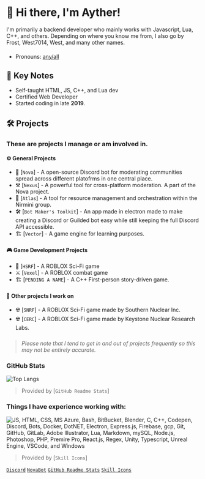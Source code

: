 # :wave: Hi there, I'm Ayther!

I'm primarily a backend developer who mainly works with Javascript, Lua, C++, and others. Depending on where you know me from, I also go by Frost, West7014, West, and many other names.
#### 
- Pronouns: [any/all](https://en.pronouns.page/@west7014)

## 📌 Key Notes

- Self-taught HTML, JS, C++, and Lua dev
- Certified Web Developer
- Started coding in late **2019**.

## 🛠️ Projects
### These are projects I manage or am involved in.
#### ⚙️ General Projects
- 🤖 [`Nova`] - A open-source Discord bot for moderating communities spread across different platofrms in one central place.
- ⚒️ [`Nexus`] - A powerful tool for cross-platform moderation. A part of the Nova project.
- 🔗 [`Atlas`] - A tool for resource management and orchestration within the Nirmini group.
- 🛠️ [`Bot Maker's Toolkit`] - An app made in electron made to make creating a Discord or Guilded bot easy while still keeping the full Discord API accessible.
- 🏗 [`Vector`] - A game engine for learning purposes.
#### 🎮 Game Development Projects
- 🏢 [`HSRF`] - A ROBLOX Sci-Fi game
- ⚔️ [`Vexel`] - A ROBLOX combat game
- 🏗 [`PENDING A NAME`] - A C++ First-person story-driven game.
#### 📃 Other projects I work on
- ☢️ [`SNRF`] - A ROBLOX Sci-Fi game made by Southern Nuclear Inc.
- ☢️ [`CERC`] - A ROBLOX Sci-Fi game made by Keystone Nuclear Research Labs.

##### 
> *Please note that I tend to get in and out of projects frequently so this may not be entirely accurate.*

### GitHub Stats
![Top Langs](https://github-readme-stats.vercel.app/api/top-langs/?username=thatWest7014&layout=donut)

> Provided by [`GitHub Readme Stats`]

### Things I have experience working with:
![JS, HTML, CSS, MS Azure, Bash, BitBucket, Blender, C, C++, Codepen, Discord, Bots, Docker, DotNET, Electron, Express.js, Firebase, gcp, Git, GitHub, GitLab, Adobe Illustrator, Lua, Markdown, mySQL, Node.js, Photoshop, PHP, Premire Pro, React.js, Regex, Unity, Typescript, Unreal Engine, VSCode, and Windows](https://skillicons.dev/icons?i=js,html,css,azure,bash,bitbucket,blender,c,cpp,codepen,discord,bots,discordjs,docker,dotnet,electron,express,firebase,gcp,git,github,gitlab,ai,lua,md,mysql,nodejs,ps,php,pr,react,regex,unity,ts,unreal,vscode,windows)

> Provided by [`Skill Icons`]

[`Discord`](https://discord.gg/9Y7aZejzUH)
[`NovaBot`](https://github.com/Nirmini/NovaBot)
[`GitHub Readme Stats`](https://github.com/anuraghazra/github-readme-stats)
[`Skill Icons`](https://skillicons.dev)

